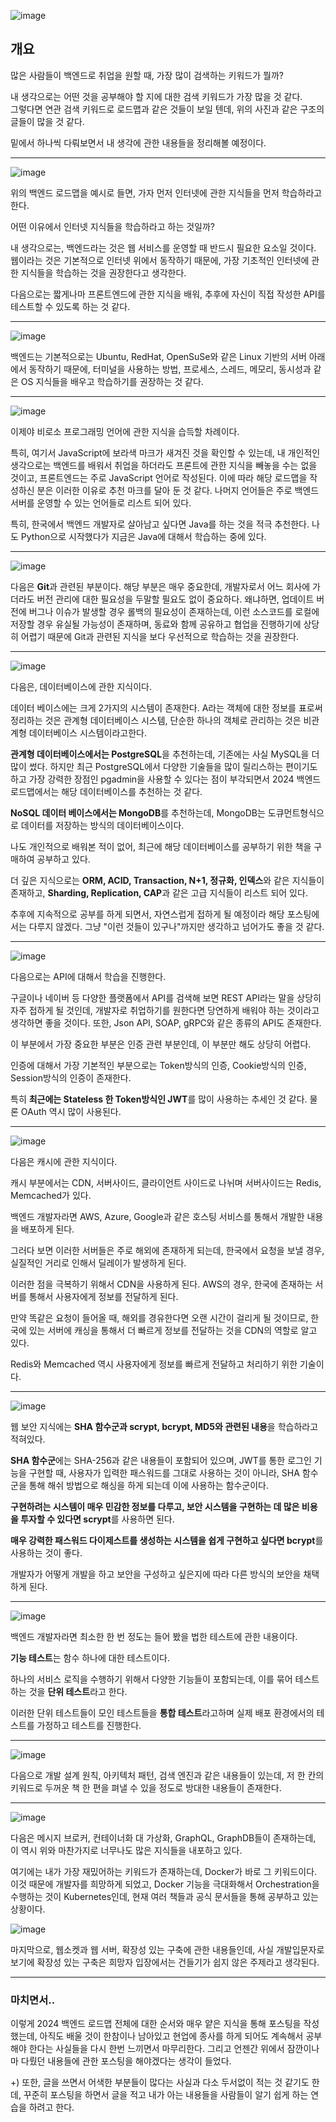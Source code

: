 ![image](https://github.com/heesane/heesane/assets/93089183/b4a5640f-4398-4e4c-9d91-7d0b94f7426d)


## 개요

많은 사람들이 백엔드로 취업을 원할 때, 가장 많이 검색하는 키워드가 뭘까?

내 생각으로는 어떤 것을 공부해야 할 지에 대한 검색 키워드가 가장 많을 것 같다.  
그렇다면 연관 검색 키워드로 로드맵과 같은 것들이 보일 텐데, 위의 사진과 같은 구조의 글들이 많을 것 같다. 

밑에서 하나씩 다뤄보면서 내 생각에 관한 내용들을 정리해볼 예정이다.

---

![image](https://github.com/heesane/heesane/assets/93089183/a934cd0c-f7ae-4586-86f1-d4aa99a4d0ae)


위의 백엔드 로드맵을 예시로 들면, 가자 먼저 인터넷에 관한 지식들을 먼저 학습하라고 한다.

어떤 이유에서 인터넷 지식들을 학습하라고 하는 것일까?

내 생각으로는, 백엔드라는 것은 웹 서비스를 운영할 때 반드시 필요한 요소일 것이다. 웹이라는 것은 기본적으로 인터넷 위에서 동작하기 때문에, 가장 기초적인 인터넷에 관한 지식들을 학습하는 것을 권장한다고 생각한다.

다음으로는 짧게나마 프론트엔드에 관한 지식을 배워, 추후에 자신이 직접 작성한 API를 테스트할 수 있도록 하는 것 같다.

---

![image](https://github.com/heesane/heesane/assets/93089183/310a8bfd-f193-4ee6-8fdf-4f9a5af27972)


백엔드는 기본적으로는 Ubuntu, RedHat, OpenSuSe와 같은 Linux 기반의 서버 아래에서 동작하기 때문에, 터미널을 사용하는 방법, 프로세스, 스레드, 메모리, 동시성과 같은 OS 지식들을 배우고 학습하기를 권장하는 것 같다.

---

![image](https://github.com/heesane/heesane/assets/93089183/b308a4c1-c069-462c-8745-993cebe5d174)


이제야 비로소 프로그래밍 언어에 관한 지식을 습득할 차례이다.

특히, 여기서 JavaScript에 보라색 마크가 새겨진 것을 확인할 수 있는데, 내 개인적인 생각으로는 백엔드를 배워서 취업을 하더라도 프론트에 관한 지식을 빼놓을 수는 없을 것이고, 프론트엔드는 주로 JavaScript 언어로 작성된다. 이에 따라 해당 로드맵을 작성하신 분은 이러한 이유로 추천 마크를 달아 둔 것 같다. 나머지 언어들은 주로 백엔드 서버를 운영할 수 있는 언어들로 리스트 되어 있다.

특히, 한국에서 백엔드 개발자로 살아남고 싶다면 Java를 하는 것을 적극 추천한다. 나도 Python으로 시작했다가 지금은 Java에 대해서 학습하는 중에 있다.

---

![image](https://github.com/heesane/heesane/assets/93089183/9e6a8f91-00f1-46ab-80ef-358d60ccbbc0)


다음은 **Git**과 관련된 부분이다. 해당 부분은 매우 중요한데, 개발자로서 어느 회사에 가더라도 버전 관리에 대한 필요성을 두말할 필요도 없이 중요하다. 왜냐하면, 업데이트 버전에 버그나 이슈가 발생할 경우 롤백의 필요성이 존재하는데, 이런 소스코드를 로컬에 저장할 경우 유실될 가능성이 존재하며, 동료와 함께 공유하고 협업을 진행하기에 상당히 어렵기 때문에 Git과 관련된 지식을 보다 우선적으로 학습하는 것을 권장한다.

---

![image](https://github.com/heesane/heesane/assets/93089183/b5dd2b7f-864b-4990-9086-0c04b9e68dfc)


다음은, 데이터베이스에 관한 지식이다.

데이터 베이스에는 크게 2가지의 시스템이 존재한다. A라는 객체에 대한 정보를 표로써 정리하는 것은 관계형 데이터베이스 시스템, 단순한 하나의 객체로 관리하는 것은 비관계형 데이터베이스 시스템이라고한다. 

**관계형 데이터베이스에서는 PostgreSQL**을 추천하는데, 기존에는 사실 MySQL을 더 많이 썼다. 하지만 최근 PostgreSQL에서 다양한 기술들을 많이 릴리스하는 편이기도 하고 가장 강력한 장점인 pgadmin을 사용할 수 있다는 점이 부각되면서 2024 백엔드 로드맵에서는 해당 데이터베이스를 추천하는 것 같다.

**NoSQL 데이터 베이스에서는 MongoDB**를 추천하는데, MongoDB는 도큐먼트형식으로 데이터를 저장하는 방식의 데이터베이스이다.

나도 개인적으로 배워본 적이 없어, 최근에 해당 데이터베이스를 공부하기 위한 책을 구매하여 공부하고 있다.

더 깊은 지식으로는 **ORM, ACID, Transaction, N+1, 정규화, 인덱스**와 같은 지식들이 존재하고, **Sharding, Replication, CAP**과 같은 고급 지식들이 리스트 되어 있다.

추후에 지속적으로 공부를 하게 되면서, 자연스럽게 접하게 될 예정이라 해당 포스팅에서는 다루지 않겠다. 그냥 "이런 것들이 있구나"까지만 생각하고 넘어가도 좋을 것 같다.

---

![image](https://github.com/heesane/heesane/assets/93089183/f3cd151e-27dd-4c77-a84c-a6d4ca29392b)


다음으로는 API에 대해서 학습을 진행한다.

구글이나 네이버 등 다양한 플랫폼에서 API를 검색해 보면 REST API라는 말을 상당히 자주 접하게 될 것인데, 개발자로 취업하기를 원한다면 당연하게 배워야 하는 것이라고 생각하면 좋을 것이다. 또한, Json API, SOAP, gRPC와 같은 종류의 API도 존재한다.

이 부분에서 가장 중요한 부분은 인증 관련 부분인데, 이 부분만 해도 상당히 어렵다.

인증에 대해서 가장 기본적인 부분으로는 Token방식의 인증, Cookie방식의 인증, Session방식의 인증이 존재한다.

특히 **최근에는 Stateless 한 Token방식인 JWT**를 많이 사용하는 추세인 것 같다. 물론 OAuth 역시 많이 사용된다.

---

![image](https://github.com/heesane/heesane/assets/93089183/011bb895-ec3b-4a79-ab02-21eb3efff6f5)


다음은 캐시에 관한 지식이다.

캐시 부분에서는 CDN, 서버사이드, 클라이언트 사이드로 나뉘며 서버사이드는 Redis, Memcached가 있다.

백엔드 개발자라면 AWS, Azure, Google과 같은 호스팅 서비스를 통해서 개발한 내용을 배포하게 된다. 

그러다 보면 이러한 서버들은 주로 해외에 존재하게 되는데, 한국에서 요청을 보낼 경우, 실질적인 거리로 인해서 딜레이가 발생하게 된다.

이러한 점을 극복하기 위해서 CDN을 사용하게 된다. AWS의 경우, 한국에 존재하는 서버를 통해서 사용자에게 정보를 전달하게 된다.

만약 똑같은 요청이 들어올 때, 해외를 경유한다면 오랜 시간이 걸리게 될 것이므로, 한국에 있는 서버에 캐싱을 통해서 더 빠르게 정보를 전달하는 것을 CDN의 역할로 알고 있다.

Redis와 Memcached 역시 사용자에게 정보를 빠르게 전달하고 처리하기 위한 기술이다.

---

![image](https://github.com/heesane/heesane/assets/93089183/a2255965-10b0-4828-94b1-bb7c837abe06)


웹 보안 지식에는 **SHA 함수군과 scrypt, bcrypt, MD5와 관련된 내용**을 학습하라고 적혀있다.

**SHA 함수군**에는 SHA-256과 같은 내용들이 포함되어 있으며, JWT를 통한 로그인 기능을 구현할 때, 사용자가 입력한 패스워드를 그대로 사용하는 것이 아니라, SHA 함수군을 통해 해쉬 방법으로 해싱을 하게 되는데 이에 사용하는 함수군이다.

**구현하려는 시스템이 매우 민감한 정보를 다루고, 보안 시스템을 구현하는 데 많은 비용을 투자할 수 있다면 scrypt**를 사용하면 된다.

**매우 강력한 패스워드 다이제스트를 생성하는 시스템을 쉽게 구현하고 싶다면 bcrypt**를 사용하는 것이 좋다.

개발자가 어떻게 개발을 하고 보안을 구성하고 싶은지에 따라 다른 방식의 보안을 채택하게 된다.

---

![image](https://github.com/heesane/heesane/assets/93089183/81182d6c-d99a-48d3-8b17-90722fb82a22)


백엔드 개발자라면 최소한 한 번 정도는 들어 봤을 법한 테스트에 관한 내용이다.

**기능 테스트**는 함수 하나에 대한 테스트이다.

하나의 서비스 로직을 수행하기 위해서 다양한 기능들이 포함되는데, 이를 묶어 테스트하는 것을 **단위 테스트**라고 한다.

이러한 단위 테스트들이 모인 테스트들을 **통합 테스트**라고하며 실제 배포 환경에서의 테스트를 가정하고 테스트를 진행한다.

---

![image](https://github.com/heesane/heesane/assets/93089183/38f194b6-11ef-4280-96d0-03cdc7e4d997)


다음으로 개발 설계 원칙, 아키텍처 패턴, 검색 엔진과 같은 내용들이 있는데, 저 한 칸의 키워드로 두꺼운 책 한 편을 펴낼 수 있을 정도로 방대한 내용들이 존재한다.

---

![image](https://github.com/heesane/heesane/assets/93089183/fa65d9e8-2e86-4a1b-8e96-eaf3df8325ed)


다음은 메시지 브로커, 컨테이너화 대 가상화, GraphQL, GraphDB들이 존재하는데, 이 역시 위와 마찬가지로 너무나도 많은 지식들을 내포하고 있다.

여기에는 내가 가장 재밌어하는 키워드가 존재하는데, Docker가 바로 그 키워드이다. 이것 때문에 개발자를 희망하게 되었고, Docker 기능을 극대화해서 Orchestration을 수행하는 것이 Kubernetes인데, 현재 여러 책들과 공식 문서들을 통해 공부하고 있는 상황이다.

![image](https://github.com/heesane/heesane/assets/93089183/801177af-8819-4277-9a07-9789a3fd0a85)


마지막으로, 웹소켓과 웹 서버, 확장성 있는 구축에 관한 내용들인데, 사실 개발입문자로 보기에 확장성 있는 구축은 희망자 입장에서는 건들기가 쉽지 않은 주제라고 생각된다. 

---

### 마치면서..

이렇게 2024 백엔드 로드맵 전체에 대한 순서와 매우 얕은 지식을 통해 포스팅을 작성했는데, 아직도 배울 것이 한참이나 남아있고 현업에 종사를 하게 되어도 계속해서 공부해야 한다는 사실들을 다시 한번 느끼면서 마무리한다. 그리고 언젠간 위에서 잠깐이나마 다뤘던 내용들에 관한 포스팅을 해야겠다는 생각이 들었다.

+) 또한, 글을 쓰면서 어색한 부분들이 많다는 사실과 다소 두서없이 적는 것 같기도 한데, 꾸준히 포스팅을 하면서 글을 적고 내가 아는 내용들을 사람들이 알기 쉽게 하는 연습을 하려고 한다.
